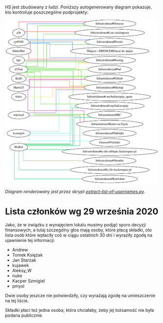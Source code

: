 HS jest zbudowany z ludzi. Poniższy autogenerowany diagram pokazuje, kto kontroluje poszczególne podprojekty:

![kto co kontroluje - diagram](https://raw.githubusercontent.com/hakierspejs/wiki/master/media-w-wiki/kto-co-kontroluje.svg)

*Diagram renderowany jest przez skrypt [extract-list-of-usernames.py](https://github.com/hakierspejs/wiki/blob/master/extract-list-of-usernames.py).*

# Lista członków wg 29 września 2020

Jako, że w związku z wynajęciem lokalu musimy podjąć sporo decyzji finansowych, a tutaj szczególny głos mają osoby, które płacą składki, oto lista osób które wpłaciły coś w ciągu ostatnich 30 dni i wyraziły zgodę na ujawnienie tej informacji:

* Andrew
* Tomek Księżak
* Jan Starzak
* kujawek
* Aleksy_W
* nuke
* Kacper Szmigiel
* pmysl

Dwie osoby jeszcze nie potwierdziły, czy wyrażają zgodę na umieszczenie na tej liście.

Składki płaci też jedna osoba, która chciałaby, żeby jej tożsamość nie była podana publicznie.